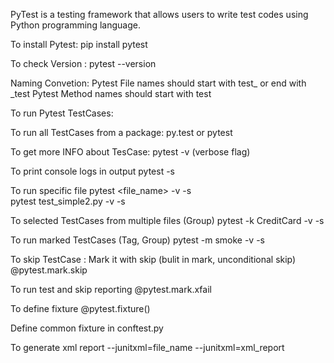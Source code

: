 PyTest is a testing framework that allows users to write test codes using Python programming language.

To install Pytest:
pip install pytest

To check Version :
pytest --version

Naming Convetion:
Pytest File names should start with test_ or end with _test
Pytest Method names should start with test

To run Pytest TestCases:

To run all TestCases from a package:
py.test or pytest 
 
To get more INFO about TesCase:
pytest -v (verbose flag)

To print console logs in output
pytest -s 

To run specific file
pytest <file_name> -v -s  
pytest test_simple2.py -v -s

To selected TestCases from multiple files (Group)
pytest -k CreditCard -v -s

To run marked TestCases (Tag, Group)
pytest -m smoke -v -s


To skip TestCase :
Mark it with skip (bulit in mark, unconditional skip)
@pytest.mark.skip


To run test and skip reporting 
@pytest.mark.xfail


To define fixture
@pytest.fixture()


Define common fixture in conftest.py

To generate xml report
--junitxml=file_name
--junitxml=xml_report






